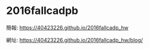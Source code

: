 # 2016fallcadpb

簡報: https://40423226.github.io/2016fallcadp_hw

網址: https://40423226.github.io/2016fallcadp_hw/blog/
